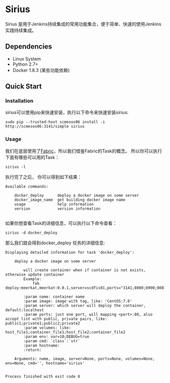 # Sirius
Sirius 是用于Jenkins持续集成的常用功能集合，便于简单、快速的使用Jenkins实践持续集成。

## Dependencies
- Linux System
- Python 2.7+
- Docker 1.8.3 (某些功能依赖)

## Quick Start
### Installation
sirius可以使用pip来快速安装，执行以下命令来快速安装sirius:

```shell
sudo pip --trusted-host scmesos06 install -i http://scmesos06:3141/simple sirius

```

### Usage
我们在底层使用了[Fabric](http://docs.fabfile.org/en/1.11/index.html#)，所以我们借鉴Fabric的Task的概念。
所以你可以执行下面有哪些可以用的Task：

```shell
sirius -l
```

执行完了之后， 你可以得到如下结果：

```shell
Available commands:

    docker_deploy      deploy a docker image on some server
    docker_image_name  get building docker image name
    usage              help information
    version            version information
        
```

如果你想查看Task的详细信息，可以执行以下命令查看：
```shell
sirius -d docker_deploy
```

那么我们就会得到docker_deploy 任务的详细信息:

```shell
Displaying detailed information for task 'docker_deploy':

    deploy a docker image on some server
    
        will create container when if container is not exists, otherwise update container
        Example:
            fab deploy:meerkat,meerkat:0.0.1,server=scdfis01,ports="3141;8080;8900;8081",env="DEBUG\=1;PATH\=2"
    
        :param name: container name
        :param image: image with tag, like: 'CentOS:7.0'
        :param server: which server will deploy the container, default:localhost
        :param ports: just one port, will mapping <port>:80, also accept list with public, private pairs, like: public1;private1;public2;private2
        :param volumes: like: host_file1;container_file1;host_file2;container_file2
        :param env: var=10;DEBUG=true
        :param cmd: `class`:`str`
        :param hostname:
        :return:
    
    Arguments: name, image, server=None, ports=None, volumes=None, env=None, cmd='', hostname='sirius'


Process finished with exit code 0


```
